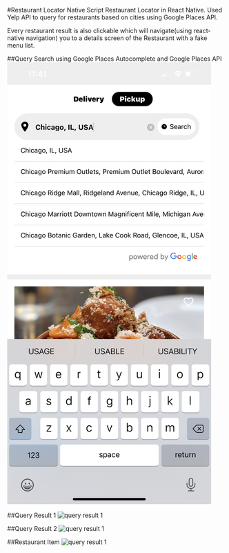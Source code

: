 #Restaurant Locator Native Script
Restaurant Locator in React Native. Used Yelp API to query for restaurants based on cities using Google Places API.

Every restaurant result is also clickable which will navigate(using react-native navigation) you to a details screen of the Restaurant with a fake menu list.

##Query Search using Google Places Autocomplete and Google Places API
![query search](./assets/demo/4.PNG)

##Query Result 1
![query result 1](./assets/demo/1.PNG)

##Query Result 2
![query result 1](./assets/demo/3.PNG)

##Restaurant Item
![query result 1](./assets/demo/2.PNG)
